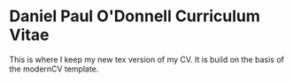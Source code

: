 # Daniel Paul O'Donnell Curriculum Vitae
This is where I keep my new tex version of my CV. It is build on the basis of the modernCV template.
